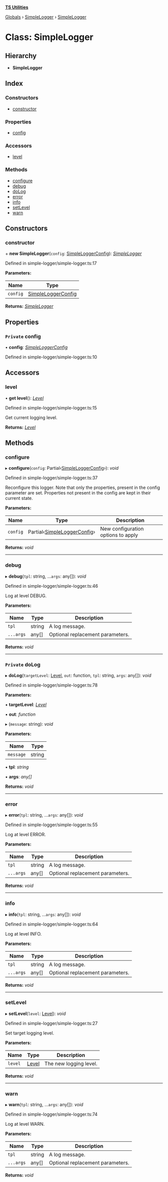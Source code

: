 **[TS Utilities](../README.md)**

[Globals](../README.md) › [SimpleLogger](../modules/simplelogger.md) › [SimpleLogger](simplelogger.simplelogger-1.md)

# Class: SimpleLogger

## Hierarchy

* **SimpleLogger**

## Index

### Constructors

* [constructor](simplelogger.simplelogger-1.md#constructor)

### Properties

* [config](simplelogger.simplelogger-1.md#private-config)

### Accessors

* [level](simplelogger.simplelogger-1.md#level)

### Methods

* [configure](simplelogger.simplelogger-1.md#configure)
* [debug](simplelogger.simplelogger-1.md#debug)
* [doLog](simplelogger.simplelogger-1.md#private-dolog)
* [error](simplelogger.simplelogger-1.md#error)
* [info](simplelogger.simplelogger-1.md#info)
* [setLevel](simplelogger.simplelogger-1.md#setlevel)
* [warn](simplelogger.simplelogger-1.md#warn)

## Constructors

###  constructor

\+ **new SimpleLogger**(`config`: [SimpleLoggerConfig](../interfaces/simplelogger.simpleloggerconfig.md)): *[SimpleLogger](simplelogger.simplelogger-1.md)*

Defined in simple-logger/simple-logger.ts:17

**Parameters:**

Name | Type |
------ | ------ |
`config` | [SimpleLoggerConfig](../interfaces/simplelogger.simpleloggerconfig.md) |

**Returns:** *[SimpleLogger](simplelogger.simplelogger-1.md)*

## Properties

### `Private` config

• **config**: *[SimpleLoggerConfig](../interfaces/simplelogger.simpleloggerconfig.md)*

Defined in simple-logger/simple-logger.ts:10

## Accessors

###  level

• **get level**(): *[Level](../enums/simplelogger.level.md)*

Defined in simple-logger/simple-logger.ts:15

Get current logging level.

**Returns:** *[Level](../enums/simplelogger.level.md)*

## Methods

###  configure

▸ **configure**(`config`: Partial‹[SimpleLoggerConfig](../interfaces/simplelogger.simpleloggerconfig.md)›): *void*

Defined in simple-logger/simple-logger.ts:37

Reconfigure this logger.
Note that only the properties, present in the config parameter are set.
Properties not present in the config are kept in their current state.

**Parameters:**

Name | Type | Description |
------ | ------ | ------ |
`config` | Partial‹[SimpleLoggerConfig](../interfaces/simplelogger.simpleloggerconfig.md)› | New configuration options to apply  |

**Returns:** *void*

___

###  debug

▸ **debug**(`tpl`: string, ...`args`: any[]): *void*

Defined in simple-logger/simple-logger.ts:46

Log at level DEBUG.

**Parameters:**

Name | Type | Description |
------ | ------ | ------ |
`tpl` | string | A log message. |
`...args` | any[] | Optional replacement parameters.  |

**Returns:** *void*

___

### `Private` doLog

▸ **doLog**(`targetLevel`: [Level](../enums/simplelogger.level.md), `out`: function, `tpl`: string, `args`: any[]): *void*

Defined in simple-logger/simple-logger.ts:78

**Parameters:**

▪ **targetLevel**: *[Level](../enums/simplelogger.level.md)*

▪ **out**: *function*

▸ (`message`: string): *void*

**Parameters:**

Name | Type |
------ | ------ |
`message` | string |

▪ **tpl**: *string*

▪ **args**: *any[]*

**Returns:** *void*

___

###  error

▸ **error**(`tpl`: string, ...`args`: any[]): *void*

Defined in simple-logger/simple-logger.ts:55

Log at level ERROR.

**Parameters:**

Name | Type | Description |
------ | ------ | ------ |
`tpl` | string | A log message. |
`...args` | any[] | Optional replacement parameters.  |

**Returns:** *void*

___

###  info

▸ **info**(`tpl`: string, ...`args`: any[]): *void*

Defined in simple-logger/simple-logger.ts:64

Log at level INFO.

**Parameters:**

Name | Type | Description |
------ | ------ | ------ |
`tpl` | string | A log message. |
`...args` | any[] | Optional replacement parameters.  |

**Returns:** *void*

___

###  setLevel

▸ **setLevel**(`level`: [Level](../enums/simplelogger.level.md)): *void*

Defined in simple-logger/simple-logger.ts:27

Set target logging level.

**Parameters:**

Name | Type | Description |
------ | ------ | ------ |
`level` | [Level](../enums/simplelogger.level.md) | The new logging level.  |

**Returns:** *void*

___

###  warn

▸ **warn**(`tpl`: string, ...`args`: any[]): *void*

Defined in simple-logger/simple-logger.ts:74

Log at level WARN.

**Parameters:**

Name | Type | Description |
------ | ------ | ------ |
`tpl` | string | A log message. |
`...args` | any[] | Optional replacement parameters.  |

**Returns:** *void*